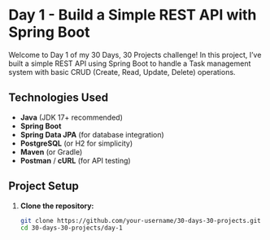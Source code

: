 # Day 1 - Build a Simple REST API with Spring Boot

Welcome to Day 1 of my 30 Days, 30 Projects challenge! In this project, I’ve built a simple REST API using Spring Boot to handle a Task management system with basic CRUD (Create, Read, Update, Delete) operations.

## Technologies Used
- **Java** (JDK 17+ recommended)
- **Spring Boot**
- **Spring Data JPA** (for database integration)
- **PostgreSQL** (or H2 for simplicity)
- **Maven** (or Gradle)
- **Postman** / **cURL** (for API testing)

## Project Setup

1. **Clone the repository:**
   ```bash
   git clone https://github.com/your-username/30-days-30-projects.git
   cd 30-days-30-projects/day-1
